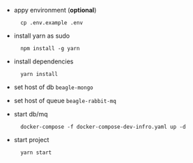 
- appy environment (**optional**)

        cp .env.example .env

- install yarn as sudo

        npm install -g yarn

- install dependencies

        yarn install

- set host of db `beagle-mongo`


- set host of queue `beagle-rabbit-mq`


- start db/mq

        docker-compose -f docker-compose-dev-infro.yaml up -d

- start project

        yarn start